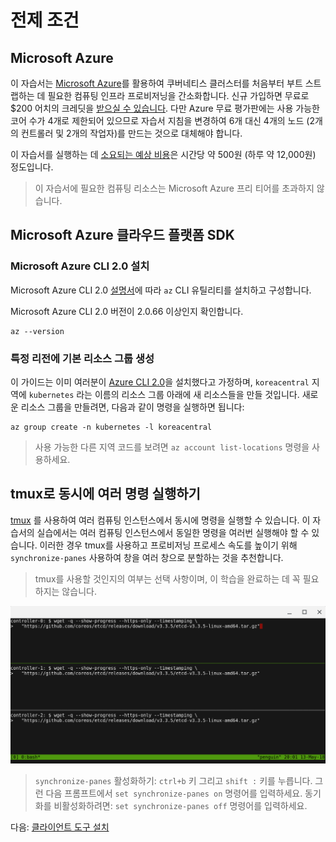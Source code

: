 # 전제 조건

## Microsoft Azure

이 자습서는 [Microsoft Azure](https://azure.microsoft.com)를 활용하여 쿠버네티스 클러스터를 처음부터 부트 스트랩하는 데 필요한 컴퓨팅 인프라 프로비저닝을 간소화합니다. 신규 가입하면 무료로 $200 어치의 크레딧을 [받으실 수 있습니다](https://azure.microsoft.com/en-us/free/). 다만 Azure 무료 평가판에는 사용 가능한 코어 수가 4개로 제한되어 있으므로 자습서 지침을 변경하여 6개 대신 4개의 노드 (2개의 컨트롤러 및 2개의 작업자)를 만드는 것으로 대체해야 합니다.

이 자습서를 실행하는 데 [소요되는 예상 비용](https://azure.microsoft.com/en-us/pricing/calculator/)은 시간당 약 500원 (하루 약 12,000원) 정도입니다.

> 이 자습서에 필요한 컴퓨팅 리소스는 Microsoft Azure 프리 티어를 초과하지 않습니다.

## Microsoft Azure 클라우드 플랫폼 SDK

### Microsoft Azure CLI 2.0 설치

Microsoft Azure CLI 2.0 [설명서](https://github.com/azure/azure-cli#installation)에 따라 `az` CLI 유틸리티를 설치하고 구성합니다.

Microsoft Azure CLI 2.0 버전이 2.0.66 이상인지 확인합니다.

```shell
az --version
```

### 특정 리전에 기본 리소스 그룹 생성

이 가이드는 이미 여러분이 [Azure CLI 2.0](https://github.com/azure/azure-cli#installation)을 설치했다고 가정하며, `koreacentral` 지역에 `kubernetes` 라는 이름의 리소스 그룹 아래에 새 리소스들을 만들 것입니다. 새로운 리소스 그룹을 만들려면, 다음과 같이 명령을 실행하면 됩니다:

```shell
az group create -n kubernetes -l koreacentral
```

> 사용 가능한 다른 지역 코드를 보려면 `az account list-locations` 명령을 사용하세요.

## tmux로 동시에 여러 명령 실행하기

[tmux](https://github.com/tmux/tmux/wiki) 를 사용하여 여러 컴퓨팅 인스턴스에서 동시에 명령을 실행할 수 있습니다. 이 자습서의 실습에서는 여러 컴퓨팅 인스턴스에서 동일한 명령을 여러번 실행해야 할 수 있습니다. 이러한 경우 tmux를 사용하고 프로비저닝 프로세스 속도를 높이기 위해 `synchronize-panes` 사용하여 창을 여러 창으로 분할하는 것을 추천합니다.

> tmux를 사용할 것인지의 여부는 선택 사항이며, 이 학습을 완료하는 데 꼭 필요하지는 않습니다.

![tmux screenshot](../../docs/images/tmux-screenshot.png)

> `synchronize-panes` 활성화하기: 
> `ctrl+b` 키 그리고 `shift :` 키를 누릅니다. 그런 다음 프롬프트에서 `set synchronize-panes on` 명령어를 입력하세요. 동기화를 비활성화하려면: `set synchronize-panes off` 명령어를 입력하세요.

다음: [클라이언트 도구 설치](02-client-tools.md)
